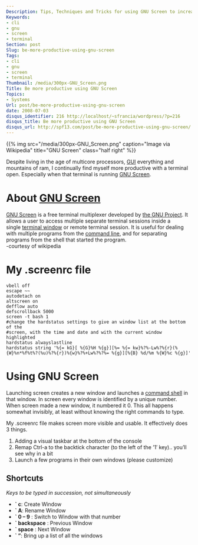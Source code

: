```yaml
---
Description: Tips, Techniques and Tricks for using GNU Screen to increase your productivity.
Keywords:
- cli
- gnu
- screen
- terminal
Section: post
Slug: be-more-productive-using-gnu-screen
Tags:
- cli
- gnu
- screen
- terminal
Thumbnail: /media/300px-GNU_Screen.png
Title: Be more productive using GNU Screen
Topics:
- Systems
Url: post/be-more-productive-using-gnu-screen
date: 2008-07-03
disqus_identifier: 216 http://localhost/~sfrancia/wordpress/?p=216
disqus_title: Be more productive using GNU Screen
disqus_url: http://spf13.com/post/be-more-productive-using-gnu-screen/
---
```


{{% img src="/media/300px-GNU_Screen.png" caption="Image via Wikipedia" title="GNU Screen" class="half right" %}}

Despite living in the age of multicore
processors, [GUI](http://en.wikipedia.org/wiki/Graphical_user_interface "Graphical user interface")
everything and mountains of ram, I continually find myself more
productive with a terminal open. Especially when that terminal is
running [GNU Screen](http://www.gnu.org/software/screen "GNU Screen").

About [GNU Screen](http://www.gnu.org/software/screen "GNU Screen")
===================================================================

[GNU Screen](http://en.wikipedia.org/wiki/GNU_Screen "GNU Screen") is a
free terminal multiplexer developed by [the GNU
Project](http://en.wikipedia.org/wiki/GNU_Project "GNU Project"). It
allows a user to access multiple separate terminal sessions inside a
single [terminal
window](http://en.wikipedia.org/wiki/Terminal_emulator "Terminal emulator")
or remote terminal session. It is useful for dealing with multiple
programs from the [command
line](http://en.wikipedia.org/wiki/Command_line_interface "Command line interface"),
and for separating programs from the shell that started the program.<br>
 -courtesy of wikipedia

My .screenrc file
=================

~~~~ {.brush: .bash}
vbell off
escape ~~
autodetach on
altscreen on
defflow auto
defscrollback 5000
screen -t bash 1
#change the hardstatus settings to give an window list at the bottom of the
#screen, with the time and date and with the current window highlighted
hardstatus alwayslastline
hardstatus string '%{= kG}[ %{G}%H %{g}][%= %{= kw}%?%-Lw%?%{r}(%{W}%n*%f%t%?(%u)%?%{r})%{w}%?%+Lw%?%?%= %{g}][%{B} %d/%m %{W}%c %{g}]'
~~~~

Using GNU Screen
================

Launching screen creates a new window and launches a [command
shell](http://en.wikipedia.org/wiki/Shell_%28computing%29 "Shell (computing)")
in that window. In screen every window is identified by a unique number.
When screen made a new window, it numbered it 0. This all happens
somewhat invisibly, at least without knowing the right commands to type.

My .screenrc file makes screen more visible and usable. It effectively
does 3 things.

1.  Adding a visual taskbar at the bottom of the console
2.  Remap Ctrl-a to the backtick character (to the left of the ’1′
    key).. you’ll see why in a bit
3.  Launch a few programs in their own windows (please customize)

Shortcuts
---------

*Keys to be typed in succession, not simultaneously*

-   **\` c**: Create Window
-   **\` A**: Rename Window
-   **\` 0 – 9** : Switch to Window with that number
-   **\` backspace** : Previous Window
-   **\` space** : Next Window
-   **\` ”**: Bring up a list of all the windows

